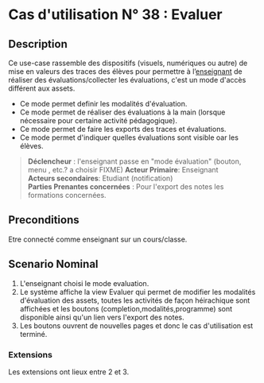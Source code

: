 
# Cas d'utilisation N° 38 : Evaluer

##	Description

Ce use-case rassemble des dispositifs (visuels, numériques ou autre) de mise en valeurs des traces des élèves pour permettre à l’[enseignant](https://github.com/PremierLangage/platon-conception/blob/master/acteur/Enseignant.md) de réaliser des évaluations/collecter les évaluations, c'est un mode d'accès différent aux assets.
* Ce mode permet definir les modalités d'évaluation. 
* Ce mode permet de réaliser des évaluations à la main (lorsque nécessaire pour certaine activité pédagogique). 
* Ce mode permet de faire les exports des traces et évaluations. 
* Ce mode permet d'indiquer quelles évaluations sont visible oar les élèves. 


> **Déclencheur** : l'enseignant passe en "mode évaluation" (bouton, menu , etc.?  a choisir FIXME) 
> **Acteur Primaire**: Enseignant   
> **Acteurs secondaires**: Etudiant (notification)   
> **Parties Prenantes concernées** : Pour l'export des notes les formations concernées.   
 
 
## Preconditions

Etre connecté comme enseignant sur un cours/classe.

## Scenario Nominal

1. L'enseignant choisi le mode evaluation. 
2. Le système affiche la view Evaluer qui permet de modifier les modalités d'évaluation des assets,
toutes les activités de façon héirachique sont affichées et les boutons (completion,modalités,programme) sont disponible ainsi qu'un lien vers l'export des notes.  
3.	Les boutons ouvrent de nouvelles pages et donc le cas d'utilisation est terminé.

###	Extensions

Les extensions ont lieux entre 2 et 3.


